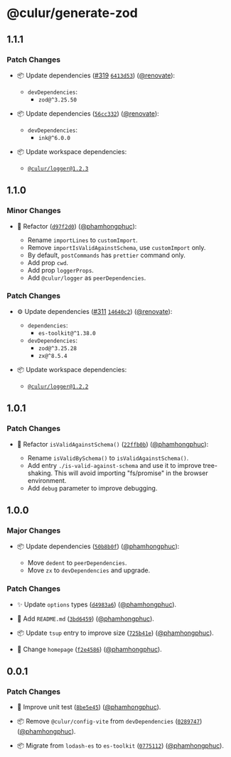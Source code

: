 # @culur/generate-zod

## 1.1.1

### Patch Changes

- 📦 Update dependencies ([#319](https://github.com/culur/culur/pull/319) [`6413d53`](https://github.com/culur/culur/commit/6413d5311acb30779eb52a25baed0f19f10998dc)) ([@renovate](https://github.com/apps/renovate)):

  - `devDependencies`:
    - `zod@^3.25.50`

- 📦 Update dependencies ([`56cc332`](https://github.com/culur/culur/commit/56cc332f48ef070cefeef0a670aa06f0fe3b5103)) ([@renovate](https://github.com/apps/renovate)):

  - `devDependencies`:
    - `ink@^6.0.0`

- 📦 Update workspace dependencies:
  - [`@culur/logger@1.2.3`](https://github.com/culur/culur/tree/main/packages/logger#readme)

## 1.1.0

### Minor Changes

- 🔨 Refactor ([`d97f2d0`](https://github.com/culur/culur/commit/d97f2d0ca85ba106f145b9d3e1b521cf3ca401c4)) ([@phamhongphuc](https://github.com/phamhongphuc)):

  - Rename `importLines` to `customImport`.
  - Remove `importIsValidAgainstSchema`, use `customImport` only.
  - By default, `postCommands` has `prettier` command only.
  - Add prop `cwd`.
  - Add prop `loggerProps`.
  - Add `@culur/logger` as `peerDependencies`.

### Patch Changes

- ⚙️ Update dependencies ([#311](https://github.com/culur/culur/pull/311) [`14640c2`](https://github.com/culur/culur/commit/14640c2b0b84e2f52ca7556c50043418d8dfcd45)) ([@renovate](https://github.com/apps/renovate)):

  - `dependencies`:
    - `es-toolkit@^1.38.0`
  - `devDependencies`:
    - `zod@^3.25.28`
    - `zx@^8.5.4`

- 📦 Update workspace dependencies:
  - [`@culur/logger@1.2.2`](https://github.com/culur/culur/tree/main/packages/logger#readme)

## 1.0.1

### Patch Changes

- 🔨 Refactor `isValidAgainstSchema()` ([`22ffb0b`](https://github.com/culur/culur/commit/22ffb0b6cb5d1d26d4638fa47e76c818f6ba9b14)) ([@phamhongphuc](https://github.com/phamhongphuc)):

  - Rename `isValidBySchema()` to `isValidAgainstSchema()`.
  - Add entry `./is-valid-against-schema` and use it to improve tree-shaking. This will avoid importing "fs/promise" in the browser environment.
  - Add `debug` parameter to improve debugging.

## 1.0.0

### Major Changes

- 📦 Update dependencies ([`50b8b0f`](https://github.com/culur/culur/commit/50b8b0f7972c921c86c88a8b2b7a3d291bfb0a4a)) ([@phamhongphuc](https://github.com/phamhongphuc)):

  - Move `dedent` to `peerDependencies`.
  - Move `zx` to `devDependencies` and upgrade.

### Patch Changes

- ✨ Update `options` types ([`d4983a6`](https://github.com/culur/culur/commit/d4983a6313f3fee34e120fb2ad480ef4f31312e0)) ([@phamhongphuc](https://github.com/phamhongphuc)).

- 📝 Add `README.md` ([`3bd6459`](https://github.com/culur/culur/commit/3bd6459d9484862efa137f4a072be66834f0665c)) ([@phamhongphuc](https://github.com/phamhongphuc)).

- 📦 Update `tsup` entry to improve size ([`725b41e`](https://github.com/culur/culur/commit/725b41ece53848a0135540d7cb4c5e617fabec89)) ([@phamhongphuc](https://github.com/phamhongphuc)).

- 📝 Change `homepage` ([`f2e4586`](https://github.com/culur/culur/commit/f2e45865408899b9e6c22d4826ffa2dd34d1bc96)) ([@phamhongphuc](https://github.com/phamhongphuc)).

## 0.0.1

### Patch Changes

- 🚨 Improve unit test ([`8be5e45`](https://github.com/culur/culur/commit/8be5e45d50da5c85fead7df94365d32f786f31bb)) ([@phamhongphuc](https://github.com/phamhongphuc)).

- 📦 Remove `@culur/config-vite` from `devDependencies` ([`0289747`](https://github.com/culur/culur/commit/02897471b2b06f5330428fc1247158afb7365cc4)) ([@phamhongphuc](https://github.com/phamhongphuc)).

- 📦 Migrate from `lodash-es` to `es-toolkit` ([`0775112`](https://github.com/culur/culur/commit/07751126f036ad60fe5cc594c4a4474af04e2d00)) ([@phamhongphuc](https://github.com/phamhongphuc)).
